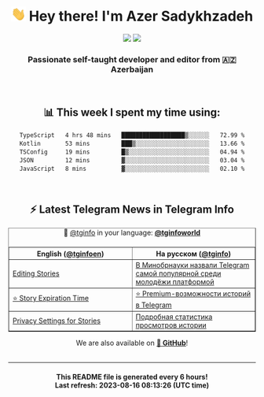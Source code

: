 <div align="center">
	<div>
		<h1>
      <img src="./assets/hi.gif" width="30px"> Hey there! I'm Azer Sadykhzadeh
    </h1>
    <img height="18" src="https://komarev.com/ghpvc/?username=sadykhzadeh&label=Views&color=2081c1&style=flat-square" />
		<a href="https://wakatime.com/Azer"> <img height="18" src="https://wakatime.com/badge/user/f80ae27a-c328-426f-a381-bc84136e2dd6.svg" /> </a>
    <h3>
      Passionate self-taught developer and editor from 🇦🇿 Azerbaijan
    </h3>
  </div>
  <br>

<h2>📊 This week I spent my time using:</h2>

<!--START_SECTION:waka-->

```txt
TypeScript   4 hrs 48 mins   ██████████████████▒░░░░░░   72.99 %
Kotlin       53 mins         ███▒░░░░░░░░░░░░░░░░░░░░░   13.66 %
TSConfig     19 mins         █▒░░░░░░░░░░░░░░░░░░░░░░░   04.94 %
JSON         12 mins         ▓░░░░░░░░░░░░░░░░░░░░░░░░   03.04 %
JavaScript   8 mins          ▓░░░░░░░░░░░░░░░░░░░░░░░░   02.10 %
```

<!--END_SECTION:waka-->

<br>

<h2>⚡️ Latest Telegram News in Telegram Info</h2>
  <table border>
		<tr>
			<th width="50%">English (<a href="https://t.me/tginfoen">@tginfoen</a>)</th>
			<th>На русском (<a href="https://t.me/tginfo">@tginfo</a>)</th>
		</tr>
		<caption>🚩 <a href="https://t.me/tginfo">@tginfo</a> in your language: <a href="https://t.me/tginfoworld"><b>@tginfoworld</b></a><caption/>
  <tr><td><a href="https://t.me/tginfoen/1707">Editing Stories</a></td>
    <td><a href="https://t.me/tginfo/3740">В Минобрнауки назвали Telegram самой популярной среди молодёжи платформой</a></td></tr><tr><td><a href="https://t.me/tginfoen/1706">⭐ Story Expiration Time</a></td>
    <td><a href="https://t.me/tginfo/3739">⭐ Premium-возможности историй в Telegram</a></td></tr><tr><td><a href="https://t.me/tginfoen/1705">Privacy Settings for Stories</a></td>
    <td><a href="https://t.me/tginfo/3738">Подробная статистика просмотров истории</a></td></tr>
</table>
We are also available on <a href="https://github.com/tginfo"><b>🐙 GitHub</b></a>!
</div>

<br>
<hr>
<h4 align="center">This README file is generated <b>every 6 hours</b>!</br>Last refresh: <b>2023-08-16 08:13:26 (UTC time)</b></h4>
